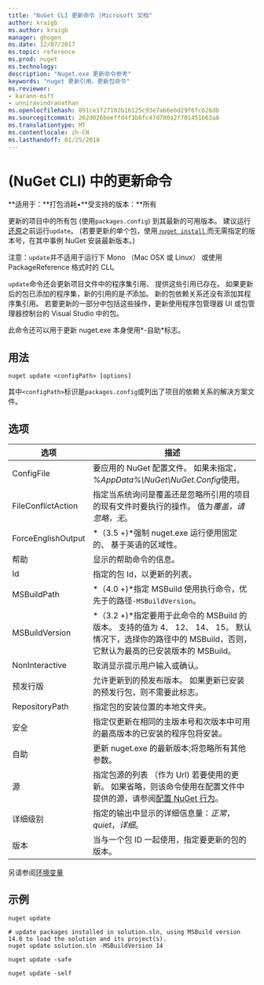 ```yaml
---
title: "NuGet CLI 更新命令 |Microsoft 文档"
author: kraigb
ms.author: kraigb
manager: ghogen
ms.date: 12/07/2017
ms.topic: reference
ms.prod: nuget
ms.technology: 
description: "Nuget.exe 更新命令参考"
keywords: "nuget 更新引用，更新包命令"
ms.reviewer:
- karann-msft
- unniravindranathan
ms.openlocfilehash: 891ce1f27102b16125c93e7a66ebd29f6fc626db
ms.sourcegitcommit: 262d026beeffd4f3b6fc47d780a2f701451663a8
ms.translationtype: MT
ms.contentlocale: zh-CN
ms.lasthandoff: 01/25/2018
---
```

# <a name="update-command-nuget-cli"></a>(NuGet CLI) 中的更新命令

**适用于：**打包消耗&bullet;**受支持的版本：**所有

更新的项目中的所有包 (使用`packages.config`) 到其最新的可用版本。 建议运行[还原](cli-ref-restore.md)之前运行`update`。 (若要更新的单个包，使用[ `nuget install` ](cli-ref-install.md)而无需指定的版本号，在其中事例 NuGet 安装最新版本。)

注意：`update`并不适用于运行下 Mono （Mac OSX 或 Linux） 或使用 PackageReference 格式时的 CLI。

`update`命令还会更新项目文件中的程序集引用、 提供这些引用已存在。 如果更新后的包已添加的程序集，新的引用的是*不*添加。 新的包依赖关系还没有添加其程序集引用。 若要更新的一部分中包括这些操作，更新使用程序包管理器 UI 或包管理器控制台的 Visual Studio 中的包。

此命令还可以用于更新 nuget.exe 本身使用*-自助*标志。

## <a name="usage"></a>用法

```cli
nuget update <configPath> [options]
```

其中`<configPath>`标识是`packages.config`或列出了项目的依赖关系的解决方案文件。

## <a name="options"></a>选项

| 选项 | 描述 |
| --- | --- |
| ConfigFile | 要应用的 NuGet 配置文件。 如果未指定， *%AppData%\NuGet\NuGet.Config*使用。 |
| FileConflictAction | 指定当系统询问是覆盖还是忽略所引用的项目的现有文件时要执行的操作。 值为*覆盖，请忽略，无*。 |
| ForceEnglishOutput | *（3.5 +)*强制 nuget.exe 运行使用固定的、 基于英语的区域性。 |
| 帮助 | 显示的帮助命令的信息。 |
| Id | 指定的包 Id，以更新的列表。 |
| MSBuildPath | *（4.0 +)*指定 MSBuild 使用执行命令，优先于的路径`-MSBuildVersion`。 |
| MSBuildVersion | *（3.2 +)*指定要用于此命令的 MSBuild 的版本。 支持的值为 4、 12、 14、 15。 默认情况下，选择你的路径中的 MSBuild，否则，它默认为最高的已安装版本的 MSBuild。 |
| NonInteractive | 取消显示提示用户输入或确认。 |
| 预发行版 | 允许更新到的预发布版本。 如果更新已安装的预发行包，则不需要此标志。 |
| RepositoryPath | 指定包的安装位置的本地文件夹。 |
| 安全 | 指定仅更新在相同的主版本号和次版本中可用的最高版本的已安装的程序包将安装。 |
| 自助 | 更新 nuget.exe 的最新版本;将忽略所有其他参数。 |
| 源 | 指定包源的列表 （作为 Url) 若要使用的更新。 如果省略，则该命令使用在配置文件中提供的源，请参阅[配置 NuGet 行为](../Consume-Packages/Configuring-NuGet-Behavior.md)。 |
| 详细级别 | 指定的输出中显示的详细信息量：*正常*， *quiet*，*详细*。 |
| 版本 | 当与一个包 ID 一起使用，指定要更新的包的版本。 |

另请参阅[环境变量](cli-ref-environment-variables.md)

## <a name="examples"></a>示例

```cli
nuget update

# update packages installed in solution.sln, using MSBuild version 14.0 to load the solution and its project(s).
nuget update solution.sln -MSBuildVersion 14

nuget update -safe

nuget update -self
```
